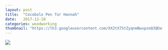 ```yaml
---
layout: post
title:  "Cocobolo Pen for Hannah"
date:   2017-12-10
categories: woodworking
thumbnail: "https://lh3.googleusercontent.com/XX2tX7StZyqnmBwxpzeQ3QDafaKV8UJCohUHTAJTwhAHQRu4mqtJ0OfLP-A5rbkSunbhEX1SE_V4xql1UHHexHAV_4LhdRnsKYBfX5ernu-c5nTQ10e3XewNKiLy0mKOkPYET5UuCwjeJ2l_r5BAyxMIgzvYCCoVzU3W8NK6zXtdY8oUhA6D1FRkVCbqgPNEm6nByy7FqmIfj35Z_hmogWT0I6hAPXTWbj_MAl4csnS43u4tlskuD3x6bkfwKqucv9dNLl2-baG9-iXBiziVjF5yODw8aaGu1AuhpUY65NGZoDB3j-CByCp07bODZZa1CaNnbFn1Z88tteyBl-mlxgNYdwI6vCniVpye-hKEiBzHJREALRGFV9E3ahvTGwM-xx_0MM6uuIovvanmuV_81F7d7oMEgLiG7qKpB2BA29OhjkRSDRhQ2YlvnUdO9YVV_aEkvdqL8_U31HmX1kw2NNdiRurlpo0xfNFvF7hERJ_bYbCJts0esXn4Ra8tXz9hd1gcaCq6SENyTF3DAdE6SZrZHHSbQP5DHgx9w3SpLOqpKym9RgHL7z9bf_GIv1E920O_bOB2MRI70kg8PKZvIxr2qvBubFgaaluplTbX-MKNSxkVGj1pbC3mKfIFN7iENd1ZxayiwmQZ7ZDzbnqr4JlaKlzFMz9n=w1445-h963-no"
---
```


<img src="https://lh3.googleusercontent.com/XX2tX7StZyqnmBwxpzeQ3QDafaKV8UJCohUHTAJTwhAHQRu4mqtJ0OfLP-A5rbkSunbhEX1SE_V4xql1UHHexHAV_4LhdRnsKYBfX5ernu-c5nTQ10e3XewNKiLy0mKOkPYET5UuCwjeJ2l_r5BAyxMIgzvYCCoVzU3W8NK6zXtdY8oUhA6D1FRkVCbqgPNEm6nByy7FqmIfj35Z_hmogWT0I6hAPXTWbj_MAl4csnS43u4tlskuD3x6bkfwKqucv9dNLl2-baG9-iXBiziVjF5yODw8aaGu1AuhpUY65NGZoDB3j-CByCp07bODZZa1CaNnbFn1Z88tteyBl-mlxgNYdwI6vCniVpye-hKEiBzHJREALRGFV9E3ahvTGwM-xx_0MM6uuIovvanmuV_81F7d7oMEgLiG7qKpB2BA29OhjkRSDRhQ2YlvnUdO9YVV_aEkvdqL8_U31HmX1kw2NNdiRurlpo0xfNFvF7hERJ_bYbCJts0esXn4Ra8tXz9hd1gcaCq6SENyTF3DAdE6SZrZHHSbQP5DHgx9w3SpLOqpKym9RgHL7z9bf_GIv1E920O_bOB2MRI70kg8PKZvIxr2qvBubFgaaluplTbX-MKNSxkVGj1pbC3mKfIFN7iENd1ZxayiwmQZ7ZDzbnqr4JlaKlzFMz9n=w1445-h963-no">